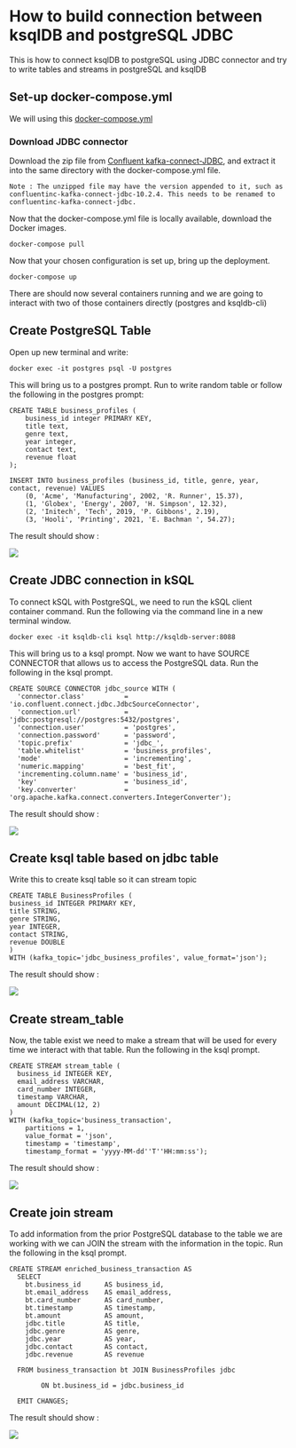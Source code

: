 # How to build connection between ksqlDB and postgreSQL JDBC

This is how to connect ksqlDB to postgreSQL using JDBC connector and try to write tables and streams in postgreSQL and ksqlDB

## Set-up docker-compose.yml

We will using this [docker-compose.yml](docker-compose.yml)

### Download JDBC connector

Download the zip file from [Confluent kafka-connect-JDBC](https://www.confluent.io/hub/confluentinc/kafka-connect-jdbc), and extract it into the same directory with the docker-compose.yml file.

```
Note : The unzipped file may have the version appended to it, such as confluentinc-kafka-connect-jdbc-10.2.4. This needs to be renamed to confluentinc-kafka-connect-jdbc.
```

Now that the docker-compose.yml file is locally available, download the Docker images.

```
docker-compose pull
```

Now that your chosen configuration is set up, bring up the deployment.

```
docker-compose up
```
There are should now several containers running and we are going to interact with two of those containers directly (postgres and ksqldb-cli)

## Create PostgreSQL Table

Open up new terminal and write:
```
docker exec -it postgres psql -U postgres
```

This will bring us to a postgres prompt. Run to write random table or follow the following in the postgres prompt:

```
CREATE TABLE business_profiles (
    business_id integer PRIMARY KEY,
    title text,
    genre text,
    year integer,
    contact text,
    revenue float
);

INSERT INTO business_profiles (business_id, title, genre, year, contact, revenue) VALUES
    (0, 'Acme', 'Manufacturing', 2002, 'R. Runner', 15.37),
    (1, 'Globex', 'Energy', 2007, 'H. Simpson', 12.32),
    (2, 'Initech', 'Tech', 2019, 'P. Gibbons', 2.19),
    (3, 'Hooli', 'Printing', 2021, 'E. Bachman ', 54.27);

```
The result should show :

![](img/postgre_table_create.png)

## Create JDBC connection in kSQL

To connect kSQL with PostgreSQL, we need to run the kSQL client container command. Run the following via the command line in a new terminal window.

```
docker exec -it ksqldb-cli ksql http://ksqldb-server:8088
```

This will bring us to a ksql prompt. Now we want to have SOURCE CONNECTOR that allows us to access the PostgreSQL data. Run the following in the ksql prompt.

```
CREATE SOURCE CONNECTOR jdbc_source WITH (
  'connector.class'          = 'io.confluent.connect.jdbc.JdbcSourceConnector',
  'connection.url'           = 'jdbc:postgresql://postgres:5432/postgres',
  'connection.user'          = 'postgres',
  'connection.password'      = 'password',
  'topic.prefix'             = 'jdbc_',
  'table.whitelist'          = 'business_profiles',
  'mode'                     = 'incrementing',
  'numeric.mapping'          = 'best_fit',
  'incrementing.column.name' = 'business_id',
  'key'                      = 'business_id',
  'key.converter'            = 'org.apache.kafka.connect.converters.IntegerConverter');
  ```

The result should show :

![](img/connector_created.png)

  ## Create ksql table based on jdbc table

  Write this to create ksql table so it can stream topic

  ```
CREATE TABLE BusinessProfiles (
  business_id INTEGER PRIMARY KEY,
  title STRING,
  genre STRING,
  year INTEGER,
  contact STRING,
  revenue DOUBLE
)
WITH (kafka_topic='jdbc_business_profiles', value_format='json');
```
The result should show :

![](img/connected_table.png)

## Create stream_table

Now, the table exist we need to make a stream that will be used for every time we interact with that table. Run the following in the ksql prompt.

```
CREATE STREAM stream_table (
  business_id INTEGER KEY,
  email_address VARCHAR,
  card_number INTEGER,
  timestamp VARCHAR,
  amount DECIMAL(12, 2)
)
WITH (kafka_topic='business_transaction',
    partitions = 1,
    value_format = 'json',
    timestamp = 'timestamp',
    timestamp_format = 'yyyy-MM-dd''T''HH:mm:ss');
```

The result should show :

![](img/stream_created.png)

## Create join stream


To add information from the prior PostgreSQL database to the table we are working with we can JOIN the stream with the information in the topic. Run the following in the ksql prompt.
```
CREATE STREAM enriched_business_transaction AS
  SELECT
    bt.business_id      AS business_id,
    bt.email_address    AS email_address,
    bt.card_number      AS card_number,
    bt.timestamp        AS timestamp,
    bt.amount           AS amount,
    jdbc.title          AS title,
    jdbc.genre          AS genre,
    jdbc.year           AS year,
    jdbc.contact        AS contact,
    jdbc.revenue        AS revenue
  
  FROM business_transaction bt JOIN BusinessProfiles jdbc
    
        ON bt.business_id = jdbc.business_id
  
  EMIT CHANGES;
  ```

The result should show :

![](img/join_stream.png)
